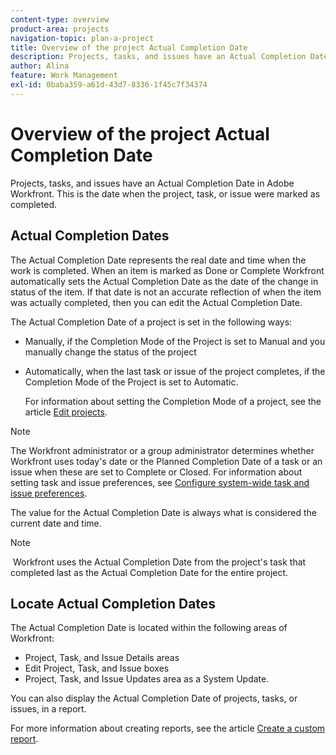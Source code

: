 ```yaml
---
content-type: overview
product-area: projects
navigation-topic: plan-a-project
title: Overview of the project Actual Completion Date
description: Projects, tasks, and issues have an Actual Completion Date in Adobe Workfront. This is the date when the project, task, or issue were marked as completed.
author: Alina
feature: Work Management
exl-id: 0baba359-a61d-43d7-8336-1f45c7f34374
---
```

# Overview of the project Actual Completion Date

Projects, tasks, and issues have an&nbsp;Actual&nbsp;Completion&nbsp;Date in Adobe Workfront. This is the date when the project, task, or issue were marked as completed.

## Actual&nbsp;Completion&nbsp;Dates

The Actual Completion Date represents the real date and time when the work is completed. When an item is marked as Done or Complete Workfront automatically sets the Actual Completion Date as the date of the change in status of the item. If that date is not an accurate reflection of when the item was actually completed, then you&nbsp;can edit the Actual Completion Date.

The Actual Completion&nbsp;Date of a project is set in the following ways:

* Manually, if the Completion Mode of the Project is set to Manual and you manually change the status of the project
* Automatically, when the last task or issue of the project completes, if the Completion&nbsp;Mode of the Project is set to Automatic.

  For information about setting the Completion&nbsp;Mode of a project, see the article [Edit projects](../../../manage-work/projects/manage-projects/edit-projects.md).

>[!NOTE]
>
>The Workfront administrator or a group administrator determines whether Workfront uses today's date or the Planned Completion Date of a task or an issue when these are set to Complete or Closed. For information about setting task and issue preferences, see [Configure system-wide task and issue preferences](../../../administration-and-setup/set-up-workfront/configure-system-defaults/set-task-issue-preferences.md).

The value for the Actual Completion Date is always what is considered the current date and time.

>[!NOTE]
>
>&nbsp;Workfront uses the Actual Completion Date from the project's task that completed last as the Actual Completion Date for the entire project.

## Locate Actual&nbsp;Completion&nbsp;Dates

The Actual Completion Date is located within the following areas of Workfront:

* Project, Task, and Issue Details areas
* Edit Project,&nbsp;Task, and Issue boxes
* Project, Task, and Issue Updates area as a System Update.

You can also display the Actual&nbsp;Completion Date of projects, tasks, or issues, in a report.

For more information about creating reports, see the article [Create a custom report](../../../reports-and-dashboards/reports/creating-and-managing-reports/create-custom-report.md).
